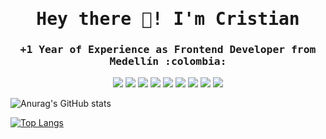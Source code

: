 <samp>
<h1 align="center">Hey there 👋! I'm Cristian</h1>

<h3 align="center">+1 Year of Experience as Frontend Developer from Medellín :colombia:</h3>
</samp>

<div align="center">

![](https://img.shields.io/badge/html-0d1117?style=for-the-badge&logo=html5&logoColor=E34F26)
![](https://img.shields.io/badge/css-0d1117?style=for-the-badge&logo=css3&logoColor=1572B6)
![](https://img.shields.io/badge/js-0d1117?style=for-the-badge&logo=javascript&logoColor=f7DF1E)
![](https://img.shields.io/badge/ts-0d1117?style=for-the-badge&logo=typescript&logoColor=3178C6)
![](https://img.shields.io/badge/node-0d1117?style=for-the-badge&logo=node.js&logoColor=339933)
![](https://img.shields.io/badge/react-0d1117?style=for-the-badge&logo=react&logoColor=61DAFB)
![](https://img.shields.io/badge/next-0d1117?style=for-the-badge&logo=next.js&logoColor=FFF)
![](https://img.shields.io/badge/tailwind-0d1117?style=for-the-badge&logo=tailwindcss&logoColor=06B6D4)
![](https://img.shields.io/badge/astro-0d1117?style=for-the-badge&logo=astro&logoColor=FF5D01)

</div>

![Anurag's GitHub stats](https://github-readme-stats.vercel.app/api?username=cristianqsanchez&show_icons=true&theme=transparent)

[![Top Langs](https://github-readme-stats.vercel.app/api/top-langs/?username=cristianqsanchez&langs_count=5&theme=transparent)](https://github.com/anuraghazra/github-readme-stats)
